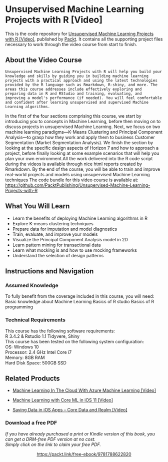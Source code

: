 # Unsupervised Machine Learning Projects with R [Video]
This is the code repository for [Unsupervised Machine Learning Projects with R [Video]](https://www.packtpub.com/big-data-and-business-intelligence/unsupervised-machine-learning-projects-r-video?utm_source=github&utm_medium=repository&utm_campaign=9781788622820), published by [Packt](https://www.packtpub.com/?utm_source=github). It contains all the supporting project files necessary to work through the video course from start to finish.
## About the Video Course
	Unsupervised Machine Learning Projects with R will help you build your knowledge and skills by guiding you in building machine learning projects with a practical approach and using the latest technologies provided by the R language such as Rmarkdown, R-shiny, and more. The areas this course addresses include effectively exploring and preparing data in R and RStudio and training, evaluating, and improving a model's performance (if needed). You will feel comfortable and confident after learning unsupervised and supervised Machine Learning algorithms.
In the first of the four sections comprising this course, we start by introducing you to concepts in Machine Learning, before then moving on to discuss projects in unsupervised Machine Learning. Next, we focus on two machine learning paradigms—K-Means Clustering and Principal Component Analysis—to grasp how they work and apply them to business Customer Segmentation (Market Segmentation Analysis). We finish the section by looking at the specific design aspects of Horizon 7 and how to approach a project, before finally looking at some example scenarios that will help you plan your own environment.All the work delivered into the R code script during the videos is available through nice html reports created by Rmarkdown.
By the end of the course, you will be able to train and improve real-world projects and models using unsupervised Machine Learning techniques
The code bundle for this video course is available at: https://github.com/PacktPublishing/Unsupervised-Machine-Learning-Projects-with-R

<H2>What You Will Learn</H2>
<DIV class=book-info-will-learn-text>
<UL>
<LI>Learn the benefits of deploying Machine Learning algorithms in R 
<LI>Explore K-means clustering techniques
<LI>Prepare data for imputation and model diagnostics
<LI>Train, evaluate, and improve your models 
<LI>Visualize the Principal Component Analysis model in 2D 
<LI>Learn pattern mining for transactional data
<LI>Learn what mocking is and how to use mocking frameworks 
<LI>Understand the selection of design patterns </LI></UL></DIV>

## Instructions and Navigation
### Assumed Knowledge
To fully benefit from the coverage included in this course, you will need:<br/>
Basic knowledge about Machine Learning 
Basics of R studio
Basics of R programming

### Technical Requirements
This course has the following software requirements:<br/>
R 3.4.2 & Rstudio 1.1
Tidyvere, Shiny<br/>
This course has been tested on the following system configuration:<br/>
OS: Windows 10<br/>
Processor: 2.4 GHz Intel Core i7<br/>
Memory: 8GB RAM<br/>
Hard Disk Space: 500GB SSD<br/>


## Related Products
* [Machine Learning In The Cloud With Azure Machine Learning [Video]](https://www.packtpub.com/application-development/machine-learning-cloud-azure-machine-learning-video?utm_source=github&utm_medium=repository&utm_campaign=9781789347524)

* [Machine Learning with Core ML in iOS 11 [Video]](https://www.packtpub.com/big-data-and-business-intelligence/machine-learning-core-ml-ios-11-video?utm_source=github&utm_medium=repository&utm_campaign=9781788620208)

* [Saving Data in iOS Apps – Core Data and Realm [Video]](https://www.packtpub.com/application-development/saving-data-ios-apps-–-core-data-and-realm-video?utm_source=github&utm_medium=repository&utm_campaign=9781788299442)

### Download a free PDF

 <i>If you have already purchased a print or Kindle version of this book, you can get a DRM-free PDF version at no cost.<br>Simply click on the link to claim your free PDF.</i>
<p align="center"> <a href="https://packt.link/free-ebook/9781788622820">https://packt.link/free-ebook/9781788622820 </a> </p>